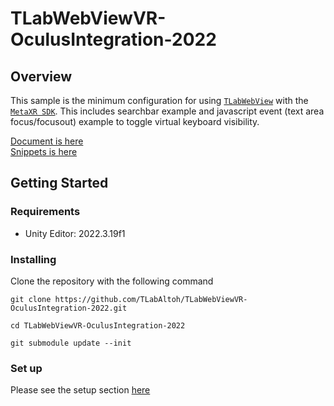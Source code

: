 # TLabWebViewVR-OculusIntegration-2022

## Overview
This sample is the minimum configuration for using [```TLabWebView```](https://github.com/TLabAltoh/TLabWebView) with the [```MetaXR SDK```](https://developers.meta.com/horizon/downloads/package/meta-xr-sdk-all-in-one-upm). This includes searchbar example and javascript event (text area focus/focusout) example to toggle virtual keyboard visibility.

[Document is here](https://tlabgames.gitbook.io/tlabwebview)  
[Snippets is here](https://gist.github.com/TLabAltoh/e0512b3367c25d3e1ec28ddbe95da497#file-tlabwebview-snippets-md)

## Getting Started

### Requirements
- Unity Editor: 2022.3.19f1

### Installing
Clone the repository with the following command

```
git clone https://github.com/TLabAltoh/TLabWebViewVR-OculusIntegration-2022.git

cd TLabWebViewVR-OculusIntegration-2022

git submodule update --init
```

### Set up
Please see the setup section [here](https://github.com/TLabAltoh/TLabWebView?tab=readme-ov-file#set-up)
